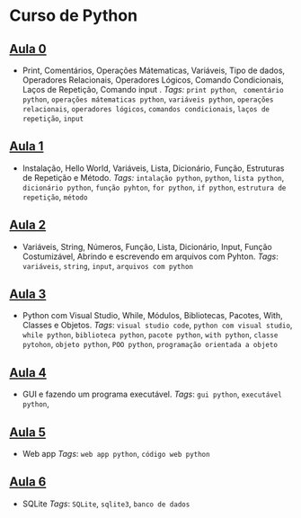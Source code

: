 # Curso de Python

## [Aula 0](https://github.com/victordcsilva/PythonAulas/blob/master/python_aula0.ipynb) 
- Print, Comentários, Operações Mátematicas, Variáveis, Tipo de dados, Operadores Relacionais, Operadores Lógicos, Comando Condicionais, Laços de Repetição, Comando input . _Tags:_ `print python`, ` comentário python`, `operações mátematicas python`, `variáveis python`, `operações relacionais`, `operadores lógicos`, `comandos condicionais`, `laços de repetição`, `input`  
## [Aula 1](https://github.com/victordcsilva/PythonAulas/blob/master/python_aula1.ipynb) 
- Instalação, Hello World, Variáveis, Lista, Dicionário, Função, Estruturas de Repetição e Método. _Tags:_ `intalação python`, `python`, `lista python`, `dicionário python`, `função pyhton`, `for python`, `if python`, `estrutura de repetição`, `método`  
## [Aula 2](https://github.com/victordcsilva/PythonAulas/blob/master/python_aula2.ipynb)
- Variáveis, String, Números, Função, Lista, Dicionário, Input, Função Costumizável, Abrindo e escrevendo em arquivos com Pyhton. _Tags_: `variáveis`, `string`, `input`, `arquivos com python`
## [Aula 3](https://github.com/victordcsilva/PythonAulas/blob/master/python_aula3.ipynb)
- Python com Visual Studio, While, Módulos, Bibliotecas, Pacotes, With, Classes e Objetos. _Tags_: `visual studio code`, `python com visual studio`, `while python`, `biblioteca python`, `pacote python`, `with python`, `classe pytohon`, `objeto python`, `POO python`, `programação orientada a objeto`    
## [Aula 4](https://github.com/victordcsilva/PythonAulas/blob/master/python_aula4.ipynb)
- GUI e fazendo um programa executável. _Tags_: `gui python`, `executável python`,
## [Aula 5](https://github.com/victordcsilva/PythonAulas/blob/master/python_aula5.ipynb)
- Web app _Tags_: `web app python`, `código web python`
## [Aula 6](https://github.com/victordcsilva/PythonAulas/blob/master/python_SQLite.ipynb)
- SQLite _Tags_: `SQLite`, `sqlite3`, `banco de dados`

